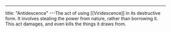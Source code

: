 ---
title: "Antidescence"
---The act of using [[Viridescence]] in its destructive form. It involves stealing the power from nature, rather than borrowing it. This act damages, and even kills the things it draws from.
